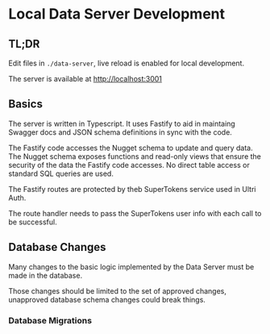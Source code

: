 # Local Data Server Development

## TL;DR

Edit files in `./data-server`, live reload is enabled for local development.

The server is available at <a href="http://localhost:3001" target="_blank" rel="noreferrer">http://localhost:3001</a>

## Basics

The server is written in Typescript. It uses Fastify to aid in maintaing Swagger docs and JSON schema definitions in sync with the code.

The Fastify code accesses the Nugget schema to update and query data. The Nugget schema exposes functions and read-only views that ensure the security of the data the Fastify code accesses. No direct table access or standard SQL queries are used.

The Fastify routes are protected by theb SuperTokens service used in Ultri Auth.

The route handler needs to pass the SuperTokens user info with each call to be successful.

## Database Changes

Many changes to the basic logic implemented by the Data Server must be made in the database.

Those changes should be limited to the set of approved changes, unapproved database schema changes could break things.

### Database Migrations

